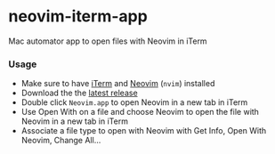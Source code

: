 # neovim-iterm-app
Mac automator app to open files with Neovim in iTerm

### Usage
- Make sure to have [iTerm](http://iterm2.com) and [Neovim](https://neovim.io) (`nvim`) installed
- Download the the [latest release](https://github.com/flipxfx/neovim-iterm-app/releases/latest)
- Double click `Neovim.app` to open Neovim in a new tab in iTerm
- Use Open With on a file and choose Neovim to open the file with Neovim in a new tab in iTerm
- Associate a file type to open with Neovim with Get Info, Open With Neovim, Change All...
